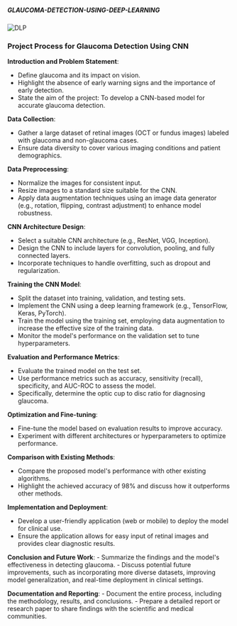 ##### GLAUCOMA-DETECTION-USING-DEEP-LEARNING

![DLP](https://github.com/user-attachments/assets/f21b8363-cb16-4897-baf9-22807f9ca7ca)




### Project Process for Glaucoma Detection Using CNN

 **Introduction and Problem Statement**:
   - Define glaucoma and its impact on vision.
   - Highlight the absence of early warning signs and the importance of early detection.
   - State the aim of the project: To develop a CNN-based model for accurate glaucoma detection.

 **Data Collection**:
   - Gather a large dataset of retinal images (OCT or fundus images) labeled with glaucoma and non-glaucoma cases.
   - Ensure data diversity to cover various imaging conditions and patient demographics.

 **Data Preprocessing**:
   - Normalize the images for consistent input.
   - Resize images to a standard size suitable for the CNN.
   - Apply data augmentation techniques using an image data generator (e.g., rotation, flipping, contrast adjustment) to enhance model robustness.

 **CNN Architecture Design**:
   - Select a suitable CNN architecture (e.g., ResNet, VGG, Inception).
   - Design the CNN to include layers for convolution, pooling, and fully connected layers.
   - Incorporate techniques to handle overfitting, such as dropout and regularization.

 **Training the CNN Model**:
   - Split the dataset into training, validation, and testing sets.
   - Implement the CNN using a deep learning framework (e.g., TensorFlow, Keras, PyTorch).
   - Train the model using the training set, employing data augmentation to increase the effective size of the training data.
   - Monitor the model's performance on the validation set to tune hyperparameters.

 **Evaluation and Performance Metrics**:
   - Evaluate the trained model on the test set.
   - Use performance metrics such as accuracy, sensitivity (recall), specificity, and AUC-ROC to assess the model.
   - Specifically, determine the optic cup to disc ratio for diagnosing glaucoma.

 **Optimization and Fine-tuning**:
   - Fine-tune the model based on evaluation results to improve accuracy.
   - Experiment with different architectures or hyperparameters to optimize performance.

 **Comparison with Existing Methods**:
   - Compare the proposed model's performance with other existing algorithms.
   - Highlight the achieved accuracy of 98% and discuss how it outperforms other methods.

 **Implementation and Deployment**:
   - Develop a user-friendly application (web or mobile) to deploy the model for clinical use.
   - Ensure the application allows for easy input of retinal images and provides clear diagnostic results.

 **Conclusion and Future Work**:
    - Summarize the findings and the model's effectiveness in detecting glaucoma.
    - Discuss potential future improvements, such as incorporating more diverse datasets, improving model generalization, and real-time deployment in clinical settings.

 **Documentation and Reporting**:
    - Document the entire process, including the methodology, results, and conclusions.
    - Prepare a detailed report or research paper to share findings with the scientific and medical communities.
